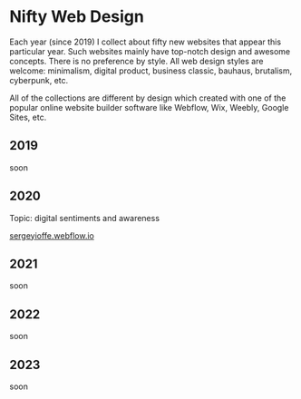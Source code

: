 # Nifty Web Design  

Each year (since 2019) I collect about fifty new websites that appear this particular year. Such websites mainly have top-notch design and awesome concepts. There is no preference by style. All web design styles are welcome: minimalism, digital product, business classic, bauhaus, brutalism, cyberpunk, etc.  
  
All of the collections are different by design which created with one of the popular online website builder software like Webflow, Wix, Weebly, Google Sites, etc.
  
## 2019  

soon
  
## 2020  

Topic: digital sentiments and awareness  
  
  
[sergeyioffe.webflow.io](https://sergeyioffe.webflow.io) 
  
## 2021  

soon  

## 2022  

soon  


## 2023   

soon

